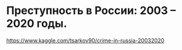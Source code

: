 # Преступность в России: 2003 – 2020 годы.
https://www.kaggle.com/tsarkov90/crime-in-russia-20032020
